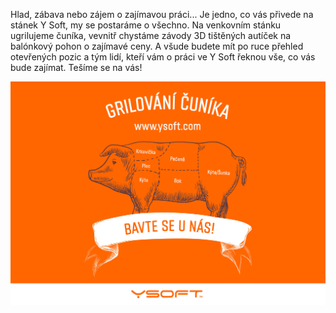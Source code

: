 Hlad, zábava nebo zájem o zajímavou práci... Je jedno, co vás přivede na stánek Y Soft, my se postaráme o všechno. Na venkovním stánku ugrilujeme čuníka, vevnitř chystáme závody 3D tištěných autíček na balónkový pohon o zajímavé ceny. A všude budete mít po ruce přehled otevřených pozic a tým lidí, kteří vám o práci ve Y Soft řeknou vše, co vás bude zajímat. Tešíme se na vás!

<img src="/static/img/extra/2016/ysoft-cunik.jpg" alt=""/>